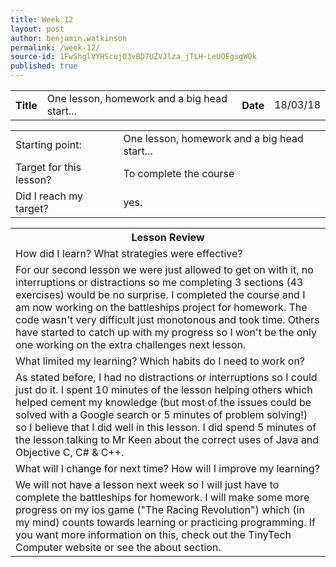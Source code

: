 ```yaml
---
title: Week 12
layout: post
author: benjamin.watkinson
permalink: /week-12/
source-id: 1FwShglVYHScujO3vBD7UZVJlza_jTLH-LeUOEgsgW0k
published: true
---
```

	

<table>
  <tr>
    <th>Title</th>
    <td>One lesson, homework and a big head start...</td>
    <th>Date</th>
    <td>18/03/18</td>
  </tr>
</table>


<table>
  <tr>
    <td>Starting point:</td>
    <td>One lesson, homework and a big head start...</td>
  </tr>
  <tr>
    <td>Target for this lesson?</td>
    <td>To complete the course </td>
  </tr>
  <tr>
    <td>Did I reach my target? </td>
    <td>yes.</td>
  </tr>
</table>


<table>
  <tr>
    <th>Lesson Review</th>
  </tr>
  <tr>
    <td>How did I learn? What strategies were effective? </td>
  </tr>
  <tr>
    <td>For our second lesson we were just allowed to get on with it, no interruptions or distractions so me completing 3 sections (43 exercises) would be no surprise. I completed the course and I am now working on the battleships project for homework. The code wasn't very difficult just monotonous and took time. Others have started to catch up with my progress so I won't be the only one working on the extra challenges next lesson.</td>
  </tr>
  <tr>
    <td>What limited my learning? Which habits do I need to work on? </td>
  </tr>
  <tr>
    <td>As stated before, I had no distractions or interruptions so I could just do it. I spent 10 minutes of the lesson helping others which helped cement my knowledge (but most of the issues could be solved with a Google search or 5 minutes of problem solving!) so I believe that I did well in this lesson. I did spend 5 minutes of the lesson talking to Mr Keen about the correct uses of Java and Objective C, C# & C++. </td>
  </tr>
  <tr>
    <td>What will I change for next time? How will I improve my learning?</td>
  </tr>
  <tr>
    <td>We will not have a lesson next week so I will just have to complete the battleships for homework. I will make some more progress on my ios game ("The Racing Revolution") which (in my mind) counts towards learning or practicing programming. If you want more information on this, check out the TinyTech Computer website or see the about section.</td>
  </tr>
</table>


